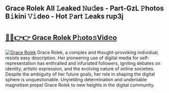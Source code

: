 ## Grace Rolek All 𝙻eaked 𝙽u𝚍es - Part-GzL 𝙿hotos B𝚒kini 𝚅𝚒deo - Hot 𝙿art 𝙻eaks rup3j

# <h2><a href="http://ld2g3y.urlbe.top/?page=Grace+Rolek">🔗🔗👉👉 Grace Rolek P𝚑oto𝚜Vid𝚎o</a></h2>

[![Grace Rolek](https://i.imgur.com/eBuTRDB.gif)](http://ld2g3y.urlbe.top/?page=Grace+Rolek)
Grace Rolek, a complex and thought-provoking individual, resists easy description. Her pioneering use of digital media for self-representation has enthralled and infuriated followers, igniting debates on identity, artistic expression, and the evolving nature of online societies. Despite the ambiguity of her future goals, her role in shaping the digital sphere is unquestionable. Unyielding determination and undeniable magnetism propel Grace Rolek to new heights in the digital community.

